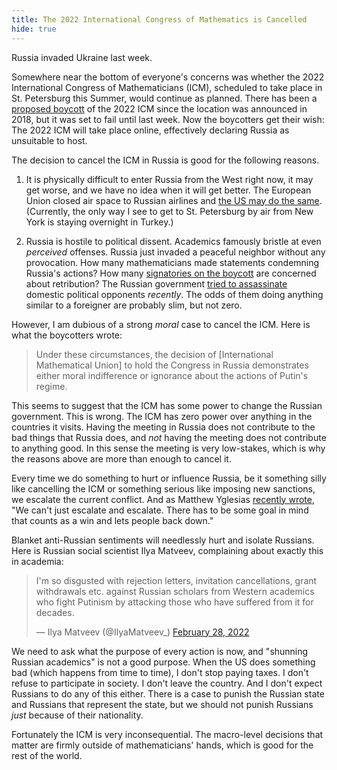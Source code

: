 ```yaml
---
title: The 2022 International Congress of Mathematics is Cancelled
hide: true
---
```


Russia invaded Ukraine last week.

Somewhere near the bottom of everyone's concerns was whether the 2022
International Congress of Mathematicians (ICM), scheduled to take place in St.
Petersburg this Summer, would continue as planned. There has been a [proposed
boycott](http://www.icm2022boycott.org/) of the 2022 ICM since the location was
announced in 2018, but it was set to fail until last week. Now the boycotters
get their wish: The 2022 ICM will take place online, effectively declaring
Russia as unsuitable to host.

The decision to cancel the ICM in Russia is good for the following reasons.

1. It is physically difficult to enter Russia from the West right now, it may
   get worse, and we have no idea when it will get better. The European Union
   closed air space to Russian airlines and [the US may do the
   same](https://www.reuters.com/business/aerospace-defense/airspace-closures-hit-airlines-finnair-falls-21-2022-02-28/).
   (Currently, the only way I see to get to St. Petersburg by air from New York
   is staying overnight in Turkey.)

2. Russia is hostile to political dissent. Academics famously bristle at even
   *perceived* offenses. Russia just invaded a peaceful neighbor without any
   provocation. How many mathematicians made statements condemning Russia's
   actions? How many [signatories on the
   boycott](http://www.icm2022boycott.org/#signatories) are concerned about
   retribution? The Russian government [tried to
   assassinate](https://en.wikipedia.org/wiki/Poisoning_of_Alexei_Navalny)
   domestic political opponents *recently*. The odds of them doing anything
   similar to a foreigner are probably slim, but not zero.

However, I am dubious of a strong *moral* case to cancel the ICM. Here is what
the boycotters wrote:

> Under these circumstances, the decision of [International Mathematical Union]
to hold the Congress in Russia demonstrates either moral indifference or
ignorance about the actions of Putin's regime.

This seems to suggest that the ICM has some power to change the Russian
government. This is wrong. The ICM has zero power over anything in the
countries it visits. Having the meeting in Russia does not contribute to the
bad things that Russia does, and *not* having the meeting does not contribute
to anything good. In this sense the meeting is very low-stakes, which is why
the reasons above are more than enough to cancel it.

Every time we do something to hurt or influence Russia, be it something silly
like cancelling the ICM or something serious like imposing new sanctions, we
escalate the current conflict. And as Matthew Yglesias [recently
wrote](https://www.slowboring.com/p/23-thoughts-on-the-war-in-ukraine?s=r), "We
can't just escalate and escalate. There has to be some goal in mind that counts
as a win and lets people back down."

Blanket anti-Russian sentiments will needlessly hurt and isolate Russians. Here
is Russian social scientist Ilya Matveev, complaining about exactly this in
academia:

<blockquote class="twitter-tweet"><p lang="en" dir="ltr">I&#39;m so disgusted
with rejection letters, invitation cancellations, grant withdrawals etc.
against Russian scholars from Western academics who fight Putinism by attacking
those who have suffered from it for decades.</p>&mdash; Ilya Matveev
(@IlyaMatveev_) <a
href="https://twitter.com/IlyaMatveev_/status/1498404492009689091?ref_src=twsrc%5Etfw">February
28, 2022</a></blockquote> <script async
src="https://platform.twitter.com/widgets.js" charset="utf-8"></script>

We need to ask what the purpose of every action is now, and "shunning Russian
academics" is not a good purpose. When the US does something bad (which happens
from time to time), I don't stop paying taxes. I don't refuse to participate in
society. I don't leave the country. And I don't expect Russians to do any of
this either. There is a case to punish the Russian state and Russians that
represent the state, but we should not punish Russians *just* because of their
nationality.

Fortunately the ICM is very inconsequential. The macro-level decisions that
matter are firmly outside of mathematicians' hands, which is good for the rest
of the world.
